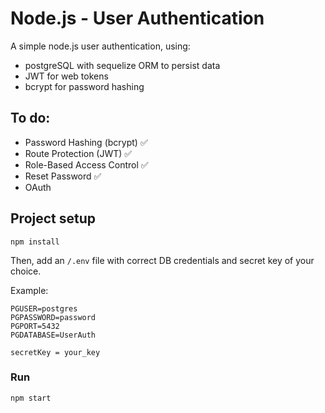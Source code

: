 # Node.js - User Authentication

A simple node.js user authentication, using: 
- postgreSQL with sequelize ORM to persist data
- JWT for web tokens
- bcrypt for password hashing

## To do:
- Password Hashing (bcrypt) ✅
- Route Protection (JWT) ✅
- Role-Based Access Control ✅
- Reset Password ✅
- OAuth

## Project setup
```
npm install
```

Then, add an `/.env` file with correct DB credentials and secret key of your choice.

Example:
```
PGUSER=postgres
PGPASSWORD=password
PGPORT=5432
PGDATABASE=UserAuth

secretKey = your_key
```
### Run
```
npm start
```
